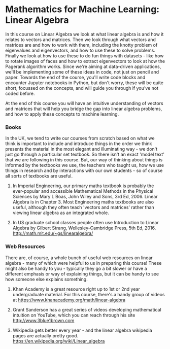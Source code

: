 # Mathematics for Machine Learning: Linear Algebra

In this course on Linear Algebra we look at what linear algebra is and how it relates to vectors and matrices. Then we look through what vectors and matrices are and how to work with them, including the knotty problem of eigenvalues and eigenvectors, and how to use these to solve problems. Finally we look at how to use these to do fun things with datasets - like how to rotate images of faces and how to extract eigenvectors to look at how the Pagerank algorithm works.
Since we're aiming at data-driven applications, we'll be implementing some of these ideas in code, not just on pencil and paper. Towards the end of the course, you'll write code blocks and encounter Jupyter notebooks in Python, but don't worry, these will be quite short, focussed on the concepts, and will guide you through if you’ve not coded before.

At the end of this course you will have an intuitive understanding of vectors and matrices that will help you bridge the gap into linear algebra problems, and how to apply these concepts to machine learning.

### Books

In the UK, we tend to write our courses from scratch based on what we think is important to include and introduce things in the order we think presents the material in the most elegant and illuminating way - we don't just go through a particular set textbook. So there isn't an exact 'model text' that we are following in this course. But, our way of thinking about things is informed by the textbooks we use, the teachers who taught us, how we use things in research and by interactions with our own students - so of course all sorts of textbooks are useful.

1. In Imperial Engineering, our primary maths textbook is probably the ever-popular and accessible Mathematical Methods in the Physical Sciences by Mary L Boas, John Wiley and Sons, 3rd Ed, 2006. Linear Algebra is in Chapter 3. Most Engineering maths textbooks are also useful, although they often teach 'vectors and matrices' rather than viewing linear algebra as an integrated whole.

2. In US graduate school classes people often use Introduction to Linear Algebra by Gilbert Strang, Wellesley-Cambridge Press, 5th Ed, 2016. http://math.mit.edu/~gs/linearalgebra/

### Web Resources

There are, of course, a whole bunch of useful web resources on linear algebra - many of which were helpful to us in preparing this course! These might also be handy to you - typically they go a bit slower or have a different emphasis or way of explaining things, but it can be handy to see how someone else explains something.

1. Khan Academy is a great resource right up to 1st or 2nd year undergraduate material. For this course, there's a handy group of videos at https://www.khanacademy.org/math/linear-algebra

2. Grant Sanderson has a great series of videos developing mathematical intuition on YouTube, which you can reach through his site http://www.3blue1brown.com

3. Wikipedia gets better every year - and the linear algebra wikipedia pages are actually pretty good. https://en.wikipedia.org/wiki/Linear_algebra
